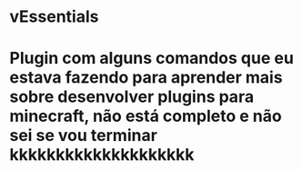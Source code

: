 # vEssentials
# Plugin com alguns comandos que eu estava fazendo para aprender mais sobre desenvolver plugins para minecraft, não está completo e não sei se vou terminar kkkkkkkkkkkkkkkkkkkk
